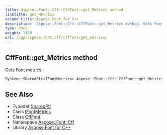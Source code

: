 ```yaml
---
title: Aspose::Font::Cff::CffFont::get_Metrics method
linktitle: get_Metrics
second_title: Aspose.Font for C++
description: 'Aspose::Font::Cff::CffFont::get_Metrics method. Gets Font metrics in C++.'
type: docs
weight: 1100
url: /cpp/aspose.font.cff/cfffont/get_metrics/
---
```

## CffFont::get_Metrics method


Gets [Font](../../../aspose.font/font/) metrics.

```cpp
System::SharedPtr<IFontMetrics> Aspose::Font::Cff::CffFont::get_Metrics() override
```

## See Also

* Typedef [SharedPtr](../../../system/sharedptr/)
* Class [IFontMetrics](../../../aspose.font/ifontmetrics/)
* Class [CffFont](../)
* Namespace [Aspose::Font::Cff](../../)
* Library [Aspose.Font for C++](../../../)
